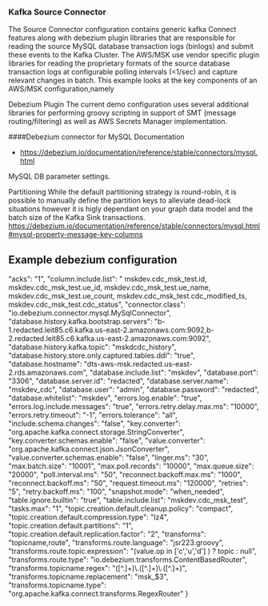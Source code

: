 ### Kafka Source Connector
The Source Connector configuration contains generic kafka Connect features along with debezium plugin libraries that are responsible for reading the source MySQL database transaction logs (binlogs) and submit these events to the Kafka Cluster.  The AWS/MSK use vendor specific plugin libraries for reading the proprietary formats of the source database transaction logs at configurable polling intervals (<1/sec) and capture relevant changes in batch.
This example looks at the key components of an AWS/MSK configuration,namely

Debezium Plugin
The current demo configuration uses several additional libraries for performing groovy scripting in support of SMT (message routing/filtering) as well as AWS Secrets Manager implementation.


####Debezium connector for MySQL Documentation
-   https://debezium.io/documentation/reference/stable/connectors/mysql.html

MySQL DB parameter settings.


Partitioning
While the default partitioning strategy is round-robin, it is possible to manually define the partition keys to alleviate dead-lock situations however it is higly dependant on your graph data model and the batch size of the Kafka Sink transactions.   
https://debezium.io/documentation/reference/stable/connectors/mysql.html#mysql-property-message-key-columns
## Example debezium configuration
"acks": "1",
"column.include.list": " mskdev.cdc_msk_test.id, mskdev.cdc_msk_test.ue_id, mskdev.cdc_msk_test.ue_name, mskdev.cdc_msk_test.ue_count, mskdev.cdc_msk_test.cdc_modified_ts, mskdev.cdc_msk_test.cdc_status",
"connector.class": "io.debezium.connector.mysql.MySqlConnector",
"database.history.kafka.bootstrap.servers": "b-1.redacted.leit85.c6.kafka.us-east-2.amazonaws.com:9092,b-2.redacted.leit85.c6.kafka.us-east-2.amazonaws.com:9092",
"database.history.kafka.topic": "mskdcdc_history",
"database.history.store.only.captured.tables.ddl": "true",
"database.hostname": "dts-aws-msk.redacted.us-east-2.rds.amazonaws.com",
"database.include.list": "mskdev",
"database.port": "3306",
"database.server.id": "redacted",
"database.server.name": "mskdev_cdc",
"database.user": "admin",
"database.password": "redacted",
"database.whitelist": "mskdev",
"errors.log.enable": "true",
"errors.log.include.messages": "true",
"errors.retry.delay.max.ms": "10000",
"errors.retry.timeout": "-1",
"errors.tolerance": "all",
"include.schema.changes": "false",
"key.converter": "org.apache.kafka.connect.storage.StringConverter",
"key.converter.schemas.enable": "false",
"value.converter": "org.apache.kafka.connect.json.JsonConverter",
"value.converter.schemas.enable": "false",
"linger.ms": "30",
"max.batch.size": "10001",
"max.poll.records": "10000",
"max.queue.size": "20000",
"poll.interval.ms": "50",
"reconnect.backoff.max.ms": "1000",
"reconnect.backoff.ms": "50",
"request.timeout.ms": "120000",
"retries": "5",
"retry.backoff.ms": "100",
"snapshot.mode": "when_needed",
"table.ignore.builtin": "true",
"table.include.list": "mskdev.cdc_msk_test",
"tasks.max": "1",
"topic.creation.default.cleanup.policy": "compact",
"topic.creation.default.compression.type": "lz4",
"topic.creation.default.partitions": "1",
"topic.creation.default.replication.factor": "2",
"transforms": "topicname,route",
"transforms.route.language": "jsr223.groovy",
"transforms.route.topic.expression": "(value.op in ['c','u','d'] )   ? topic : null",
"transforms.route.type": "io.debezium.transforms.ContentBasedRouter",
"transforms.topicname.regex": "([^.]+)\\.([^.]+)\\.([^.]+)",
"transforms.topicname.replacement": "msk_$3",
"transforms.topicname.type": "org.apache.kafka.connect.transforms.RegexRouter"
}